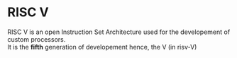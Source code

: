 # RISC V
RISC V is an open Instruction Set Architecture used for the developement of custom processors.  
It is the **fifth** generation of developement hence, the V (in risv-V)
